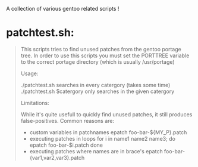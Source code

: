 A collection of various gentoo related scripts !

patchtest.sh:
============

> This scripts tries to find unused patches from the gentoo portage tree.
> In order to use this scripts you must set the PORTTREE variable to the
> correct portage directory (which is usually /usr/portage)
> 
> Usage:
> 
> ./patchtest.sh 			searches in every catergory (takes some time)
> ./patchtest.sh $catergory 	only searches in the given catergory
> 
> Limitations:
> 
> While it's quite usefull to quickly find unused patches, it still produces
> false-positives. Common reasons are:
> 
> * custom variables in patchnames
> 	epatch foo-bar-${MY_P}.patch
> * executing patches in loops
> 	for i in name1 name2 name3; do
> 		epatch foo-bar-$i.patch
> 	done
> * executing patches where names are in brace's
> 	epatch foo-bar-{var1,var2,var3}.patch
